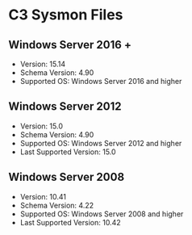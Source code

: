 # C3 Sysmon Files

## Windows Server 2016 +

- Version: 15.14
- Schema Version: 4.90
- Supported OS: Windows Server 2016 and higher

## Windows Server 2012
- Version: 15.0
- Schema Version: 4.90
- Supported OS: Windows Server 2012 and higher
- Last Supported Version: 15.0

## Windows Server 2008
- Version: 10.41
- Schema Version: 4.22
- Supported OS: Windows Server 2008 and higher
- Last Supported Version: 10.42
